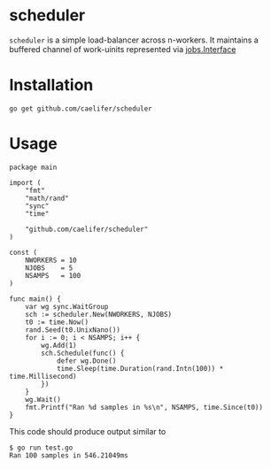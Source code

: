 scheduler
=========

`scheduler` is a simple load-balancer across n-workers. It maintains a buffered channel of work-uinits represented via [jobs.Interface](https://github.com/caelifer/scheduler/blob/master/job/job.go#L6)

# Installation
```
go get github.com/caelifer/scheduler
```

# Usage
```
package main

import (
	"fmt"
	"math/rand"
	"sync"
	"time"

	"github.com/caelifer/scheduler"
)

const (
	NWORKERS = 10
	NJOBS    = 5
	NSAMPS   = 100
)

func main() {
	var wg sync.WaitGroup
	sch := scheduler.New(NWORKERS, NJOBS)
	t0 := time.Now()
	rand.Seed(t0.UnixNano())
	for i := 0; i < NSAMPS; i++ {
		wg.Add(1)
		sch.Schedule(func() {
			defer wg.Done()
			time.Sleep(time.Duration(rand.Intn(100)) * time.Millisecond)
		})
	}
	wg.Wait()
	fmt.Printf("Ran %d samples in %s\n", NSAMPS, time.Since(t0))
}
```
This code should produce output similar to
```
$ go run test.go
Ran 100 samples in 546.21049ms
```

